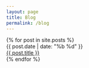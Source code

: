 ```yaml
---
layout: page
title: Blog
permalink: /blog
---
```


<section class="post-list">
  <div class="container">
    {% for post in site.posts %}
      <article class="post-item">
        <span class="post-meta date-label">{{ post.date | date: "%b %d" }}</span>
        <div class="article-title"><a class="post-link" href="{{ post.url | prepend: site.baseurl | prepend: site.url }}">{{ post.title }}</a></div>
      </article>
    {% endfor %}
  </div>

</section>
